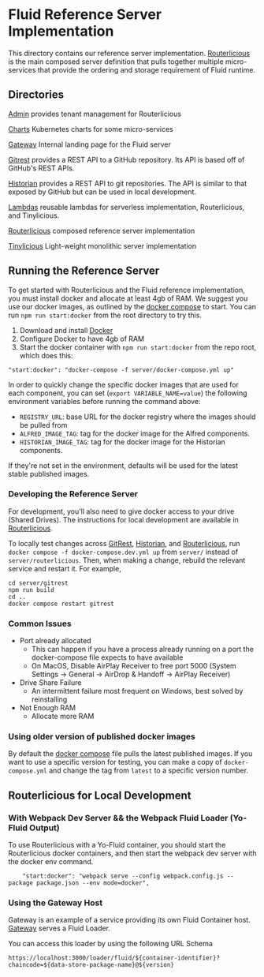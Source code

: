 # Fluid Reference Server Implementation

This directory contains our reference server implementation. [Routerlicious](./routerlicious) is the main composed server definition that pulls together multiple micro-services that provide the ordering and storage requirement of Fluid runtime.

## Directories

[Admin](./admin) provides tenant management for Routerlicious

[Charts](./charts) Kubernetes charts for some micro-services

[Gateway](./gateway) Internal landing page for the Fluid server

[Gitrest](./gitrest) provides a REST API to a GitHub repository. Its API is based off of GitHub's REST APIs.

[Historian](./historian) provides a REST API to git repositories. The API is similar to that exposed by GitHub but can be used in local development.

[Lambdas](./routerlicious/packages/lambdas) reusable lambdas for serverless implementation, Routerlicious, and Tinylicious.

[Routerlicious](./routerlicious) composed reference server implementation

[Tinylicious](./tinylicious) Light-weight monolithic server implementation

## Running the Reference Server

To get started with Routerlicious and the Fluid reference implementation, you must install docker and allocate at least 4gb of RAM. We suggest you use our docker images, as outlined by the [docker compose](./docker-compose.yml) to start. You can run `npm run start:docker` from the root directory to try this.

1. Download and install [Docker](https://docs.docker.com/desktop/)
2. Configure Docker to have 4gb of RAM
3. Start the docker container with `npm run start:docker` from the repo root, which does this:

```
"start:docker": "docker-compose -f server/docker-compose.yml up"
```

In order to quickly change the specific docker images that are used for each component, you can set (`export VARIABLE_NAME=value`)
the following environment variables before running the command above:

-   `REGISTRY_URL`: base URL for the docker registry where the images should be pulled from
-   `ALFRED_IMAGE_TAG`: tag for the docker image for the Alfred components.
-   `HISTORIAN_IMAGE_TAG`: tag for the docker image for the Historian components.

If they're not set in the environment, defaults will be used for the latest stable published images.

### Developing the Reference Server

For development, you'll also need to give docker access to your drive (Shared Drives). The instructions for local development are available in [Routerlicious](./routerlicious).

To locally test changes across [GitRest](./gitrest), [Historian](./historian), and [Routerlicious](./routerlicious), run `docker compose -f docker-compose.dev.yml up` from `server/` instead of `server/routerlicious`. Then, when making a change, rebuild the relevant service and restart it. For example,

```shell
cd server/gitrest
npm run build
cd ..
docker compose restart gitrest
```

### Common Issues

-   Port already allocated
    -   This can happen if you have a process already running on a port the docker-compose file expects to have available
    -   On MacOS, Disable AirPlay Receiver to free port 5000 (System Settings -> General -> AirDrop & Handoff -> AirPlay Receiver)
-   Drive Share Failure
    -   An intermittent failure most frequent on Windows, best solved by reinstalling
-   Not Enough RAM
    -   Allocate more RAM

### Using older version of published docker images

By default the [docker compose](./docker-compose.yml) file pulls the latest published images. If you want to use a specific version for testing, you can make a copy of `docker-compose.yml` and change the tag from `latest` to a specific version number.

## Routerlicious for Local Development

### With Webpack Dev Server && the Webpack Fluid Loader (Yo-Fluid Output)

To use Routerlicious with a Yo-Fluid container, you should start the Routerlicious docker containers, and then start the webpack dev server with the docker env command.

```
    "start:docker": "webpack serve --config webpack.config.js --package package.json --env mode=docker",
```

### Using the Gateway Host

Gateway is an example of a service providing its own Fluid Container host. [Gateway](./gateway) serves a Fluid Loader.

You can access this loader by using the following URL Schema

```
https://localhost:3000/loader/fluid/${container-identifier}?chaincode=${data-store-package-name}@${version}
```
